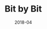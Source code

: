 ---
title: "Bit by Bit"
tags: [""]
description: ""
date: "2018-04"
caption: "Bit by Bit 2018"
index: 1
---